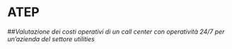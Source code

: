 # ATEP

##*Valutazione dei costi operativi di un call center con operatività 24/7 per un’azienda del settore utilities*
